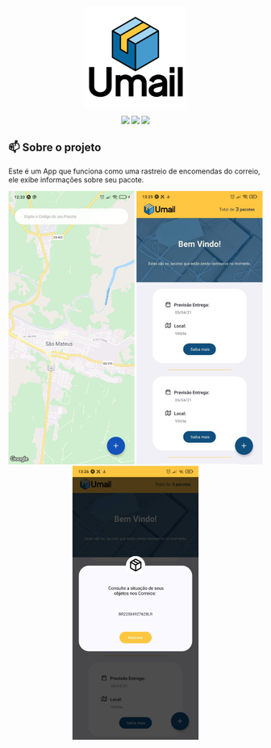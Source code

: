 <p align="center">
  <img height="200" src="https://raw.githubusercontent.com/Arthurcn96/umail/main/assets/splash.png">
</p>

<p align="center">
  <img src="https://img.shields.io/github/last-commit/Arthurcn96/umail?logo=github&style=for-the-badge">
  <img src="https://img.shields.io/github/repo-size/Arthurcn96/umail?style=for-the-badge&logo=appveyor">
  <img src="https://img.shields.io/badge/Satus-Halted-red?style=for-the-badge&logo=appveyor">
</p>


## 📫 Sobre o projeto

Este é um App que funciona como uma rastreio de encomendas do correio, ele exibe informações sobre seu pacote.

<p align="center">
  
  <img align="" width="250"  src="https://raw.githubusercontent.com/Arthurcn96/umail/main/images/mapView.jpg">
  <img align="" width="250"  src="https://raw.githubusercontent.com/Arthurcn96/umail/main/images/main.jpg">
  <img align="" width="250"  src="https://raw.githubusercontent.com/Arthurcn96/umail/main/images/input.jpg">

</p>
